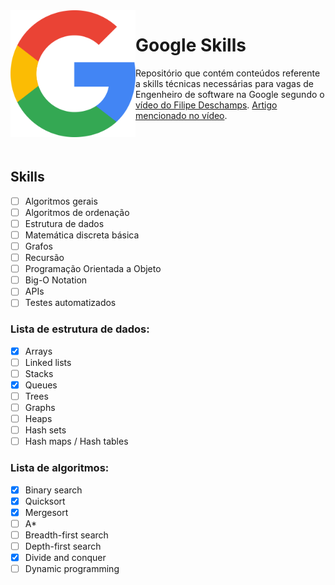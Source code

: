 <img src="./google-logo.png" width="200" height="203" align="left">

# Google Skills

Repositório que contém conteúdos referente a skills técnicas necessárias para vagas de Engenheiro de software na Google segundo o [vídeo do Filipe Deschamps](https://www.youtube.com/watch?v=8I86WmxdzzA). [Artigo mencionado no vídeo](https://www.educative.io/blog/google-coding-interview).

<br/>
<br />

## Skills

- [ ] Algoritmos gerais
- [ ] Algoritmos de ordenação
- [ ] Estrutura de dados
- [ ] Matemática discreta básica
- [ ] Grafos
- [ ] Recursão
- [ ] Programação Orientada a Objeto
- [ ] Big-O Notation
- [ ] APIs
- [ ] Testes automatizados

### Lista de estrutura de dados:

- [x] Arrays
- [ ] Linked lists
- [ ] Stacks
- [x] Queues
- [ ] Trees
- [ ] Graphs
- [ ] Heaps
- [ ] Hash sets
- [ ] Hash maps / Hash tables

### Lista de algoritmos:

- [x] Binary search
- [x] Quicksort
- [x] Mergesort
- [ ] A*
- [ ] Breadth-first search
- [ ] Depth-first search
- [x] Divide and conquer​
- [ ] Dynamic programming
